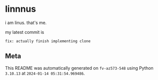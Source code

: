 # linnnus

i am linus. that's me.

my latest commit is

```
fix: actually finish implementing clone
```

## Meta

This README was automatically generated on `fv-az573-548` using Python
`3.10.13` at `2024-01-14 05:31:54.969486`.

